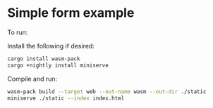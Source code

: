 # Simple form example

To run:

Install the following if desired:
```bash
cargo install wasm-pack
cargo +nightly install miniserve
```

Compile and run:
```bash
wasm-pack build --target web --out-name wasm --out-dir ./static
miniserve ./static --index index.html
```